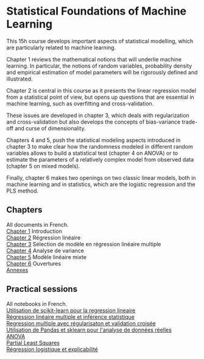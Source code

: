 # Statistical Foundations of Machine Learning

This 15h course develops important aspects of statistical modelling, which are particularly related to machine learning.

Chapter 1 reviews the mathematical notions that will underlie machine learning. In particular, the notions of random variables, probability density and empirical estimation of model parameters will be rigorously defined and illustrated.

Chapter 2 is central in this course as it presents the linear regression model from a statistical point of view, but opens up questions that are essential in machine learning, such as overfitting and cross-validation.

These issues are developed in chapter 3, which deals with regularization and cross-validation but also develops the concepts of bias-variance trade-off and curse of dimensionality.

Chapters 4 and 5, push the statistical modeling aspects introduced in chapter 3 to make clear how the randomness modeled in different random variables allows to build a statistical test (chapter 4 on ANOVA) or to estimate the parameters of a relatively complex model from observed data (chapter 5 on mixed models).

Finally, chapter 6 makes two openings on two classic linear models, both in machine learning and in statistics, which are the logistic regression and the PLS method.

## Chapters

All documents in French.  
[Chapter 1](../../cours/Cours_Chap1.pdf) Introduction  
[Chapter 2](../../cours/Cours_Chap2.pdf) Régression linéaire    
[Chapter 3](../../cours/Cours_Chap3.pdf) Sélection de modèle en régression linéaire multiple  
[Chapter 4](../../cours/Cours_Chap4.pdf) Analyse de variance  
[Chapter 5](../../cours/Cours_Chap5.pdf) Modèle linéaire mixte  
[Chapter 6](../../cours/Cours_Chap6.pdf) Ouvertures  
[Annexes](../../cours/Cours_Chap7.pdf)

## Practical sessions

All notebooks in French.  
[Utilisation de scikit-learn pour la regression lineaire](https://github.com/SupaeroDataScience/stat-ml/blob/main/Exo1_SimpleRegression.ipynb.ipynb)  
[Régression linéaire multiple et inférence statistique]()  
[Regression multiple avec régularisaton et validation croisée]()  
[Utilisation de Pandas et sklearn pour l'analyse de données réelles]()  
[ANOVA]()  
[Partial Least Squares]()  
[Régression logistique et explicabilité]()  


